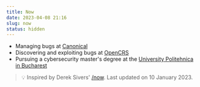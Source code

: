 ```yaml
---
title: Now
date: 2023-04-08 21:16
slug: now
status: hidden
---
```


- Managing bugs at [Canonical](https://canonical.com/)
- Discovering and exploiting bugs at [OpenCRS](https://github.com/CyberReasoningSystem)
- Pursuing a cybersecurity master's degree at the [University Politehnica in Bucharest](https://upb.ro)

<blockquote>
💡 Inspired by Derek Sivers' <a href="https://sive.rs/nowff">/now</a>. Last updated on 10 January 2023.
</blockquote>